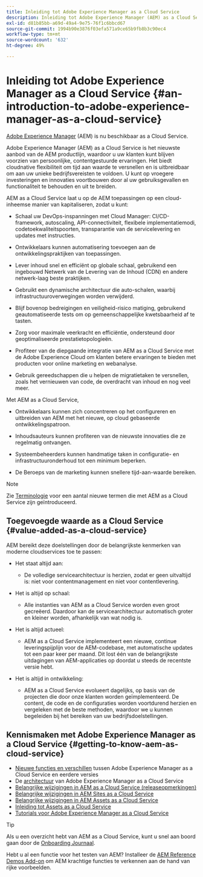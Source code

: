 ```yaml
---
title: Inleiding tot Adobe Experience Manager as a Cloud Service
description: Inleiding tot Adobe Experience Manager (AEM) as a Cloud Service.
exl-id: d81b85bb-a69d-49a4-9e75-76f1c6bbcd67
source-git-commit: 1994b90e3876f03efa571a9ce65b9fb8b3c90ec4
workflow-type: tm+mt
source-wordcount: '632'
ht-degree: 49%

---
```


# Inleiding tot Adobe Experience Manager as a Cloud Service {#an-introduction-to-adobe-experience-manager-as-a-cloud-service}

[Adobe Experience Manager](https://www.adobe.com/marketing/experience-manager.html) (AEM) is nu beschikbaar as a Cloud Service.

Adobe Experience Manager (AEM) as a Cloud Service is het nieuwste aanbod van de AEM productlijn, waardoor u uw klanten kunt blijven voorzien van persoonlijke, contentgestuurde ervaringen. Het biedt cloudnative flexibiliteit om tijd aan waarde te versnellen en is uitbreidbaar om aan uw unieke bedrijfsvereisten te voldoen. U kunt op vroegere investeringen en innovaties voortbouwen door al uw gebruiksgevallen en functionaliteit te behouden en uit te breiden.

AEM as a Cloud Service laat u op de AEM toepassingen op een cloud-inheemse manier van kapitaliseren, zodat u kunt:

* Schaal uw DevOps-inspanningen met Cloud Manager: CI/CD-framework, autoscaling, API-connectiviteit, flexibele implementatiemodi, codetoekwaliteitspoorten, transparantie van de servicelevering en updates met instructies.

* Ontwikkelaars kunnen automatisering toevoegen aan de ontwikkelingspraktijken van toepassingen.

* Lever inhoud snel en efficiënt op globale schaal, gebruikend een ingebouwd Netwerk van de Levering van de Inhoud (CDN) en andere netwerk-laag beste praktijken.

* Gebruikt een dynamische architectuur die auto-schalen, waarbij infrastructuuroverwegingen worden verwijderd.

* Blijf bovenop bedreigingen en veiligheid-risico matiging, gebruikend geautomatiseerde tests om op gemeenschappelijke kwetsbaarheid af te tasten.

* Zorg voor maximale veerkracht en efficiëntie, ondersteund door geoptimaliseerde prestatietopologieën.

* Profiteer van de diepgaande integratie van AEM as a Cloud Service met de Adobe Experience Cloud om klanten betere ervaringen te bieden met producten voor online marketing en webanalyse.

* Gebruik gereedschappen die u helpen de migratietaken te versnellen, zoals het vernieuwen van code, de overdracht van inhoud en nog veel meer.

Met AEM as a Cloud Service,

* Ontwikkelaars kunnen zich concentreren op het configureren en uitbreiden van AEM met het nieuwe, op cloud gebaseerde ontwikkelingspatroon.

* Inhoudsauteurs kunnen profiteren van de nieuwste innovaties die ze regelmatig ontvangen.

* Systeembeheerders kunnen handmatige taken in configuratie- en infrastructuuronderhoud tot een minimum beperken.

* De Beroeps van de marketing kunnen snellere tijd-aan-waarde bereiken.

>[!NOTE]
>Zie [Terminologie](terminology.md) voor een aantal nieuwe termen die met AEM as a Cloud Service zijn geïntroduceerd.

## Toegevoegde waarde as a Cloud Service {#value-added-as-a-cloud-service}

AEM bereikt deze doelstellingen door de belangrijkste kenmerken van moderne cloudservices toe te passen:

* Het staat altijd aan:

   * De volledige servicearchitectuur is herzien, zodat er geen uitvaltijd is: niet voor contentmanagement en niet voor contentlevering.

* Het is altijd op schaal:

   * Alle instanties van AEM as a Cloud Service worden even groot gecreëerd. Daardoor kan de servicearchitectuur automatisch groter en kleiner worden, afhankelijk van wat nodig is.

* Het is altijd actueel:

   * AEM as a Cloud Service implementeert een nieuwe, continue leveringspijplijn voor de AEM-codebase, met automatische updates tot een paar keer per maand. Dit lost één van de belangrijkste uitdagingen van AEM-applicaties op doordat u steeds de recentste versie hebt.

* Het is altijd in ontwikkeling:

   * AEM as a Cloud Service evolueert dagelijks, op basis van de projecten die door onze klanten worden geïmplementeerd. De content, de code en de configuraties worden voortdurend herzien en vergeleken met de beste methoden, waardoor we u kunnen begeleiden bij het bereiken van uw bedrijfsdoelstellingen.

## Kennismaken met Adobe Experience Manager as a Cloud Service {#getting-to-know-aem-as-cloud-service}

* [Nieuwe functies en verschillen](/help/overview/what-is-new-and-different.md) tussen Adobe Experience Manager as a Cloud Service en eerdere versies
* De [architectuur](/help/overview/architecture.md) van Adobe Experience Manager as a Cloud Service
* [Belangrijke wijzigingen in AEM as a Cloud Service (releaseopmerkingen)](/help/release-notes/aem-cloud-changes.md)
* [Belangrijke wijzigingen in AEM Sites as a Cloud Service](/help/sites-cloud/sites-cloud-changes.md)
* [Belangrijke wijzigingen in AEM Assets as a Cloud Service](/help/assets/assets-cloud-changes.md)
* [Inleiding tot Assets as a Cloud Service](/help/assets/overview.md)
* [Tutorials voor Adobe Experience Manager as a Cloud Service](https://experienceleague.adobe.com/docs/experience-manager-learn/cloud-service/overview.html)

>[!TIP]
>
>Als u een overzicht hebt van AEM as a Cloud Service, kunt u snel aan boord gaan door de [Onboarding Journaal](/help/journey-onboarding/overview.md).
>
>Hebt u al een functie voor het testen van AEM? Installeer de [AEM Reference Demos Add-on](/help/journey-sites/demos-add-on/overview.md) om AEM krachtige functies te verkennen aan de hand van rijke voorbeelden.
